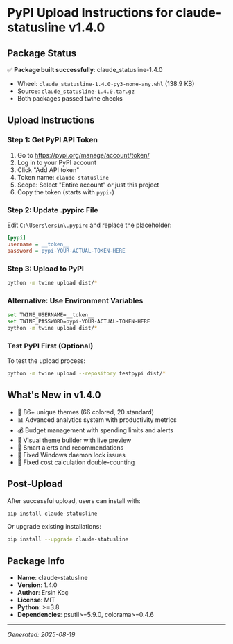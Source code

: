 # PyPI Upload Instructions for claude-statusline v1.4.0

## Package Status
✅ **Package built successfully**: claude_statusline-1.4.0
- Wheel: `claude_statusline-1.4.0-py3-none-any.whl` (138.9 KB)
- Source: `claude_statusline-1.4.0.tar.gz`
- Both packages passed twine checks

## Upload Instructions

### Step 1: Get PyPI API Token
1. Go to https://pypi.org/manage/account/token/
2. Log in to your PyPI account
3. Click "Add API token"
4. Token name: `claude-statusline`
5. Scope: Select "Entire account" or just this project
6. Copy the token (starts with `pypi-`)

### Step 2: Update .pypirc File
Edit `C:\Users\ersin\.pypirc` and replace the placeholder:
```ini
[pypi]
username = __token__
password = pypi-YOUR-ACTUAL-TOKEN-HERE
```

### Step 3: Upload to PyPI
```bash
python -m twine upload dist/*
```

### Alternative: Use Environment Variables
```bash
set TWINE_USERNAME=__token__
set TWINE_PASSWORD=pypi-YOUR-ACTUAL-TOKEN-HERE
python -m twine upload dist/*
```

### Test PyPI First (Optional)
To test the upload process:
```bash
python -m twine upload --repository testpypi dist/*
```

## What's New in v1.4.0
- 🎨 86+ unique themes (66 colored, 20 standard)
- 📊 Advanced analytics system with productivity metrics
- 💰 Budget management with spending limits and alerts
- 🔧 Visual theme builder with live preview
- 🚨 Smart alerts and recommendations
- 🐛 Fixed Windows daemon lock issues
- 🐛 Fixed cost calculation double-counting

## Post-Upload
After successful upload, users can install with:
```bash
pip install claude-statusline
```

Or upgrade existing installations:
```bash
pip install --upgrade claude-statusline
```

## Package Info
- **Name**: claude-statusline
- **Version**: 1.4.0
- **Author**: Ersin Koç
- **License**: MIT
- **Python**: >=3.8
- **Dependencies**: psutil>=5.9.0, colorama>=0.4.6

---
*Generated: 2025-08-19*